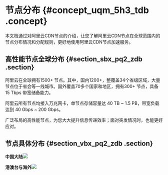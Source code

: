 # 节点分布 {#concept_uqm_5h3_tdb .concept}

本文档通过对阿里云CDN节点的介绍，让您了解阿里云CDN节点在全球范围内的节点分布情况和分配规则，更好地使用阿里云CDN节点加速服务。

## 高性能节点全球分布 {#section_sbx_pq2_zdb .section}

阿里云在全球拥有1500+ 节点。其中，国内1200+，整覆盖34个省级区域，大量节点位于省会等一线城市。国外覆盖70多个国家和地区，拥有300+ 节点，具备 15 Tbps 带宽储备能力。

阿里云所有节点均接入万兆网卡，单节点存储容量达 40 TB ~ 1.5 PB，带宽负载达到 40 Gbps ~ 200 Gbps。

广泛布局的高性能节点，为您大大提升信息传递效率；面对突发情况时，也能更好应对。

## 节点具体分布 {#section_vbx_pq2_zdb .section}

**中国大陆**![](http://static-aliyun-doc.oss-cn-hangzhou.aliyuncs.com/assets/img/5099/155219926032399_zh-CN.png)

**港澳台与海外**![](http://static-aliyun-doc.oss-cn-hangzhou.aliyuncs.com/assets/img/5099/155219926032402_zh-CN.png)

